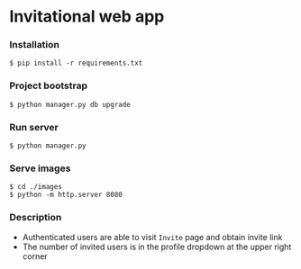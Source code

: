 # Invitational web app
### Installation
`$ pip install -r requirements.txt`

### Project bootstrap
`$ python manager.py db upgrade`

### Run server
`$ python manager.py`

### Serve images
```
$ cd ./images
$ python -m http.server 8080
```

### Description
 - Authenticated users are able to visit `Invite` page and obtain invite link
 - The number of invited users is in the profile dropdown at the upper right corner

